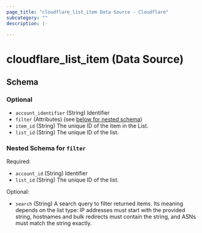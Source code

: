 ```yaml
---
page_title: "cloudflare_list_item Data Source - Cloudflare"
subcategory: ""
description: |-
  
---
```


# cloudflare_list_item (Data Source)




<!-- schema generated by tfplugindocs -->
## Schema

### Optional

- `account_identifier` (String) Identifier
- `filter` (Attributes) (see [below for nested schema](#nestedatt--filter))
- `item_id` (String) The unique ID of the item in the List.
- `list_id` (String) The unique ID of the list.

<a id="nestedatt--filter"></a>
### Nested Schema for `filter`

Required:

- `account_id` (String) Identifier
- `list_id` (String) The unique ID of the list.

Optional:

- `search` (String) A search query to filter returned items. Its meaning depends on the list type: IP addresses must start with the provided string, hostnames and bulk redirects must contain the string, and ASNs must match the string exactly.


